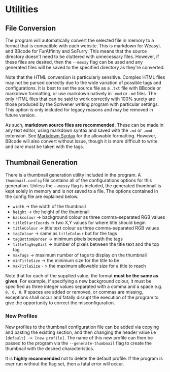 # Utilities

## File Conversion

The program will automatically convert the selected file in memory to a format that is compatible with each website. This is markdown for Weasyl, and BBcode for FurAffinity and SoFurry. This means that the source directory doesn't need to be cluttered with unnecessary files. However, if these files are desired, then the `--messy` flag can be used and any generated files will be saved to the specified directory as they're converted.

Note that the HTML conversion is particularly sensitive. Complex HTML files may not be parsed correctly due to the wide variation of possible tags and configurations. It is best to set the source file as a `.txt` file with BBcode or markdown formatting, or use markdown natively in `.mmd` or `.md` files. The only HTML files that can be said to work correctly with 100% surety are those produced by the Scrivener writing program with particular settings. This option is only included for legacy reasons and may be removed in future version.

As such, **markdown source files are recommended**. These can be made in any text editor, using markdown syntax and saved with the `.md` or `.mmd` extension. See [Markdown Syntax](https://daringfireball.net/projects/markdown/syntax) for the allowable formatting. However, BBcode will also convert without issue, though it is more difficult to write and care must be taken with the tags.

## Thumbnail Generation

There is a thumbnail generation utility included in the program. A `thumbnail.config` file contains all of the configurations options for this generation. Unless the `--messy` flag is included, the generated thumbnail is kept solely in memory and is not saved to a file. The options contained in the config file are explained below.

- `width` -> the width of the thumbnail
- `height` -> the height of the thumbnail
- `backcolour` -> background colour as three comma-separated RGB values
- `titleStartCoords` -> two X,Y values for where title should begin
- `titleColour` -> title text colour as three comma-separated RGB values
- `tagColour` -> same as `titleColour` but for the tags
- `tagBottomBorder` -> minimum pixels beneath the tags
- `titleTagSepDist` -> number of pixels between the title text and the top tag
- `maxTags` -> maximum number of tags to display on the thumbnail
- `minTitleSize` -> the minimum size for the title to be
- `maxTitleSize` - > the maximum allowable size for a title to reach

Note that for each of the supplied value, the format **must be the same as given**. For example, if specifying a new background colour, it must be specified as three integer values separated with a comma and a space e.g. `0, 0, 0`. If spaces are added or removed, or commas are missing, exceptions shall occur and fatally disrupt the execution of the program to give the opportunity to correct the misconfiguration.

### New Profiles

New profiles to the thumbnail configuration file can be added via copying and pasting the existing section, and then changing the header value i.e `[default] -> [new profile]`. The name of this new profile can then be passed to the program via the `--generate-thumbnail` flag to create the thumbnail with the desired characteristics.

It is **highly recommended** not to delete the default profile. If the program is ever run without the flag set, then a fatal error will occur.
